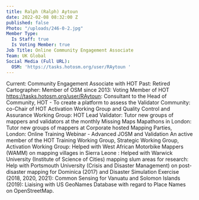 ```yaml
---
title: Ralph (Ralph) Aytoun
date: 2022-02-08 08:32:00 Z
published: false
Photo: "/uploads/246-0-2.jpg"
Member Type:
  Is Staff: true
  Is Voting Member: true
Job Title: Online Community Engagement Associate
Team: UK Global
Social Media (Full URL):
  OSM: 'https://tasks.hotosm.org/user/RAytoun '
---
```


Current: Community Engagement Associate with HOT
Past: Retired Cartographer: Member of OSM since 2013: Voting Member of HOT
https://tasks.hotosm.org/user/RAytoun: Consultant to the Head of Community, HOT - To create a platform to assess the Validator Community: co-Chair of HOT Activation Working Group and Quality Control and Assurance Working Group: HOT Lead Validator: Tutor new groups of mappers and validators at the monthly Missing Maps Mapathons in London: Tutor new groups of mappers at Corporate hosted Mapping Parties, London: Online Training Webinar - Advanced JOSM and Validation
An active member of the HOT Training Working Group, Strategic Working Group, Activation Working Group: Helped with West African Motorbike Mappers (WAMM) on mapping villages in Sierra Leone :
Helped with Warwick University (Institute of Science of Cities) mapping slum areas for research: Help with Portsmouth University (Crisis and Disaster Management) on post-disaster mapping for Dominica (2017) and Disaster Simulation Exercise (2018, 2020, 2021): Common Sensing for Vanuatu and Solomon Islands (2019): Liaising with US GeoNames Database with regard to Place Names on OpenStreetMap.